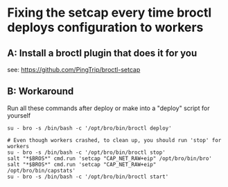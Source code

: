 # Fixing the setcap every time broctl deploys configuration to workers

## A: Install a broctl plugin that does it for you
see: https://github.com/PingTrip/broctl-setcap


## B: Workaround

Run all these commands after deploy or make into a "deploy" script for yourself

```
su - bro -s /bin/bash -c '/opt/bro/bin/broctl deploy'

# Even though workers crashed, to clean up, you should run 'stop' for workers
su - bro -s /bin/bash -c '/opt/bro/bin/broctl stop' 
salt "*$BROS*" cmd.run 'setcap "CAP_NET_RAW+eip" /opt/bro/bin/bro'
salt "*$BROS*" cmd.run 'setcap "CAP_NET_RAW+eip" /opt/bro/bin/capstats'
su - bro -s /bin/bash -c '/opt/bro/bin/broctl start' 
```

